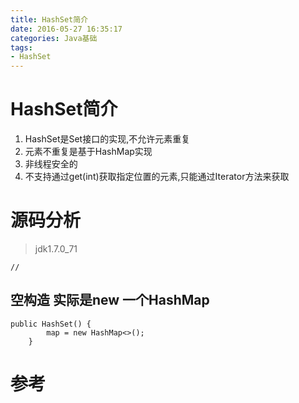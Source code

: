 ```yaml
---
title: HashSet简介
date: 2016-05-27 16:35:17
categories: Java基础
tags:
- HashSet
---
```


# HashSet简介
1. HashSet是Set接口的实现,不允许元素重复
2. 元素不重复是基于HashMap实现
3. 非线程安全的
4. 不支持通过get(int)获取指定位置的元素,只能通过Iterator方法来获取

<!-- more -->

# 源码分析
>jdk1.7.0_71

```
//
```

## 空构造 实际是new 一个HashMap
```
public HashSet() {
        map = new HashMap<>();
    }
```

# 参考